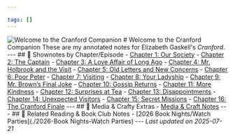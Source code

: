 ```yaml
---

tags: []
---
```


![Welcome to the Cranford Companion](banner-cranford-library.png) # Welcome to the Cranford Companion These are my annotated notes for Elizabeth Gaskell's *Cranford*. --- ## 📘 Shownotes by Chapter/Episode - [Chapter 1: Our Society](./🎤001-CRANFORD-ch-1-679-04.11.25) - [Chapter 2: The Captain](./🎤002-cranford-ch-2-680-04.18.25) - [Chapter 3: A Love Affair of Long Ago](./🎤003-Cranford-Ch-3-681-ANNIVERSARY-04.25.25) - [Chapter 4: Mr. Holbrook and the Visit](./🎤004-Cranford-Ch-4-682-05.02.25) - [Chapter 5: Old Letters and New Concerns](./🎤005-Cranford-Ch-5-683-05.10.25) - [Chapter 6: Poor Peter](./🎤006-Cranford-Ch-6-684-05.16.25) - [Chapter 7: Visiting](./🎤007-Cranford-Ch-7-685-05.23.25) - [Chapter 8: Your Ladyship](./🎤008-Cranford-Ch-8-686-05.30.25) - [Chapter 9: Mr. Brown’s Final Joke](./🎤009-Cranford-Ch-9-687-06.06.25) - [Chapter 10: Gossip Returns](./🎤010-Cranford-Ch10-688-06.13.25) - [Chapter 11: More Kindness](./🎤011-Cranford-689-06.20.2025) - [Chapter 12: Surprises at Tea](./🎤012-Cranford-690-06.27.2025) - [Chapter 13: Disappointments](./🎤013-Cranford-691-07.04.2025) - [Chapter 14: Unexpected Visitors](./🎤014-Cranford-692-07.11.2025) - [Chapter 15: Secret Missions](./🎤015-Cranford-693-07.18.2025) - [Chapter 16: The Cranford Finale](./🎤016-Cranford-694-07.25.2025) --- ## 🎨 Media & Crafty Extras - [Media & Craft Notes](./media) --- ## 🧵 Related Reading & Book Club Notes - [2026 Book Nights/Watch Parties](./2026-Book Nights-Watch Parties) --- _Last updated on 2025-07-21_